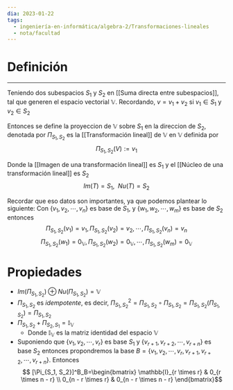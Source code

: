 ```yaml
---
dia: 2023-01-22
tags:
  - ingeniería-en-informática/algebra-2/Transformaciones-lineales
  - nota/facultad
---
```

# Definición
---
Teniendo dos subespacios $S_1$ y $S_2$ en [[Suma directa entre subespacios]], tal que generen el espacio vectorial $\mathbb{V}$. Recordando, $v = v_1 + v_2$ si $v_1 \in S_1$ y $v_2 \in S_2$

Entonces se define la proyeccion de $\mathbb{V}$ sobre $S_1$ en la direccion de $S_2$, denotada por $\Pi_{S_1, S_2}$ es la [[Transformación lineal]] de $\mathbb{V}$ en $\mathbb{V}$ definida por 
$$\Pi_{S_1, S_2}(V) := v_1$$

Donde la [[Imagen de una transformación lineal]] es $S_1$ y el [[Núcleo de una transformación lineal]] es $S_2$
$$ Im(T) = S_1, ~~ Nu(T) = S_2$$

Recordar que eso datos son importantes, ya que podemos plantear lo siguiente:
Con $\{v_1, v_2, \cdots, v_n \}$ es base de $S_1$, y $\{w_1, w_2, \cdots, w_m \}$ es base de $S_2$ entonces
$$\Pi_{S_1, S_2}(v_1) = v_1, \Pi_{S_1, S_2}(v_2) = v_2, \cdots, \Pi_{S_1, S_2}(v_n) = v_n$$
$$\Pi_{S_1, S_2}(w_1) = 0_\mathbb{V}, \Pi_{S_1, S_2}(w_2) = 0_\mathbb{V}, \cdots, \Pi_{S_1, S_2}(w_m) = 0_\mathbb{V}$$

# Propiedades 
 * $Im(\Pi_{S_1, S_2}) \oplus Nu(\Pi_{S_1, S_2}) = \mathbb{V}$
 * $\Pi_{S_1, S_2}$ es *idempotente*, es decir, $\Pi^2_{S_1, S_2} = \Pi_{S_1, S_2} \circ \Pi_{S_1, S_2} = \Pi_{S_1, S_2}(\Pi_{S_1, S_2}) = \Pi_{S_1, S_2}$
 * $\Pi_{S_1, S_2} + \Pi_{S_2, S_1} = \mathbb{I}_\mathbb{V}$ 
	* Donde $\mathbb{I}_\mathbb{V}$ es la matriz identidad del espacio $\mathbb{V}$
 * Suponiendo que $\{v_1, v_2, \cdots, v_r\}$ es base $S_1$ y $\{v_{r+1}, v_{r+2}, \cdots, v_{r+n}\}$ es base $S_2$ entonces propondremos la base $B= \{v_1, v_2, \cdots, v_r, v_{r+1}, v_{r+2}, \cdots, v_{r+n}\}$. Entonces
 	$$ [\Pi_{S_1, S_2}]^B_B=\begin{bmatrix} 
	\mathbb{I}_{r \times r} & 0_{r \times n - r} \\
	0_{n - r \times r}       & 0_{n - r \times n - r}
	\end{bmatrix}$$